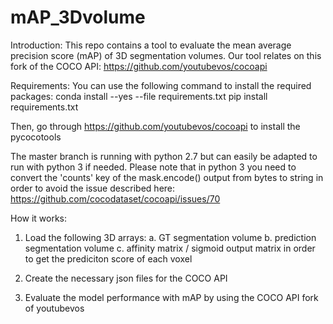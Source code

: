 # mAP_3Dvolume

Introduction:
This repo contains a tool to evaluate the mean average precision score (mAP) of 3D segmentation volumes. Our tool relates on this fork of the COCO API: https://github.com/youtubevos/cocoapi

Requirements:
You can use the following command to install the required packages:
conda install --yes --file requirements.txt
pip install requirements.txt

Then, go through https://github.com/youtubevos/cocoapi to install the pycocotools

The master branch is running with python 2.7 but can easily be adapted to run with python 3 if needed. Please note that in python 3 you need to convert the 'counts' key of the mask.encode() output from bytes to string in order to avoid the issue described here:
https://github.com/cocodataset/cocoapi/issues/70


How it works:
1) Load the following 3D arrays:
a. GT segmentation volume
b. prediction segmentation volume
c. affinity matrix / sigmoid output matrix in order to get the prediciton score of each voxel

2) Create the necessary json files for the COCO API

3) Evaluate the model performance with mAP by using the COCO API fork of youtubevos
